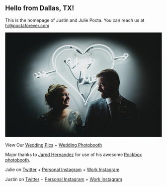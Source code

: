 ## Hello from Dallas, TX!

This is the homepage of Justin and Julie Pocta. You can reach us at [hi@poctaforever.com](mailto:hi@poctaforever.com)

<img src="26709229451_6198bc0803_l.jpg">

View Our [Wedding Pics](https://photos.app.goo.gl/xYTPKs3BnCnCrjFY6) + [Wedding Photobooth](https://photos.app.goo.gl/BndSPXAYDXJ11J3U9)

Major thanks to [Jared Hernandez](http://jaredrey.com/) for use of his awesome [Rockbox photobooth](http://www.rockboxbooth.com/).

Julie on [Twitter](https://twitter.com/juliepocta) + [Personal Instagram](https://instagram.com/julieforever) + [Work Instagram](https://instagram.com/juliepocta)

Justin on [Twitter](https://twitter.com/justinpocta) + [Personal Instagram](https://instagram.com/justinpocta) + [Work Instagram](https://instagram.com/juxtinp)







